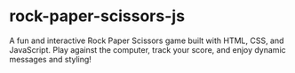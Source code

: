 # rock-paper-scissors-js
A fun and interactive Rock Paper Scissors game built with HTML, CSS, and JavaScript. Play against the computer, track your score, and enjoy dynamic messages and styling!
